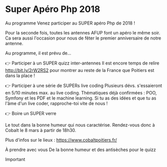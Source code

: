 # Super Apéro Php 2018

Au programme
Venez participer au SUPER apéro Php de 2018 !

Pour la seconde fois, toutes les antennes AFUP font un apéro le même soir. Ca sera aussi l'occasion pour nous de fêter le premier anniversaire de notre antenne.

Au programme, il est prévu de...

👉 Participer à un SUPER quizz inter-antennes
Il est encore temps de relire http://bit.ly/2rW2RS2 pour montrer au reste de la France que Poitiers est dans la place !

👉 Participer à une série de SUPERs live coding
Plusieurs dévs. s'essaieront en 5/10 minutes max. au live coding.
Thématiques déjà confirmées : POO, Symfony et les PDF et le machine learning.
Si tu as des idées et que tu as l'âme d'un live coder, rapproche-toi vite de nous !

👉 Boire un SUPER verre

Le tout dans la bonne humeur qui nous caractérise. Rendez-vous donc à Cobalt le 8 mars à partir de 18h30.

Plus d'infos sur le lieux : https://www.cobaltpoitiers.fr/

À prendre avec vous
De la bonne humeur et des antisèches pour le quizz

Important

